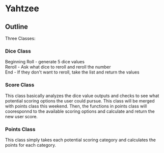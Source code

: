 # Yahtzee

## Outline

Three Classes:

### Dice Class

Beginning Roll - generate 5 dice values
<br>
Reroll - Ask what dice to reroll and reroll the number
<br>
End - If they don't want to reroll, take the list and return the values


### Score Class

This class basically analyzes the dice value outputs and checks to see what potential scoring options the user could pursue. This class will be merged with points class this weekend. Then, the functions in points class will cooresponnd to the available scoring options and calculate and return the new user score.

### Points Class

This class simply takes each potential scoring category and calculates the points for each category.
